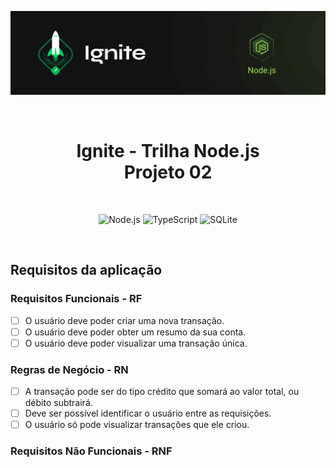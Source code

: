 <p align="center">
  <img src=".github/capa-ignite-nodejs.png" alt="Ignite Node.js">
</p>

<br>

<h1 align="center">
  Ignite - Trilha Node.js
  <br>
  Projeto 02
</h1>

<br>

<p align="center">
  <img
    src="https://img.shields.io/badge/Node.js-339933?style=for-the-badge&logo=nodedotjs&logoColor=white"
    alt="Node.js"
  >
  <img
    src="https://img.shields.io/badge/TypeScript-007ACC?style=for-the-badge&logo=typescript&logoColor=white"
    alt="TypeScript"
  >
  <img
    src="https://img.shields.io/badge/SQLite-07405E?style=for-the-badge&logo=sqlite&logoColor=white"
    alt="SQLite"
  >
</p>

<br>

## Requisitos da aplicação

### Requisitos Funcionais - **RF**
- [ ] O usuário deve poder criar uma nova transação.
- [ ] O usuário deve poder obter um resumo da sua conta.
- [ ] O usuário deve poder visualizar uma transação única.

### Regras de Negócio - **RN**
- [ ] A transação pode ser do tipo crédito que somará ao valor total, ou débito subtrairá.
- [ ] Deve ser possível identificar o usuário entre as requisições.
- [ ] O usuário só pode visualizar transações que ele criou.

### Requisitos Não Funcionais - **RNF**
